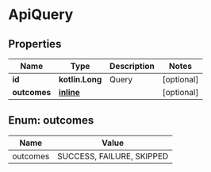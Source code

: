 
# ApiQuery

## Properties
Name | Type | Description | Notes
------------ | ------------- | ------------- | -------------
**id** | **kotlin.Long** | Query |  [optional]
**outcomes** | [**inline**](#kotlin.collections.List&lt;Outcomes&gt;) |  |  [optional]


<a id="kotlin.collections.List<Outcomes>"></a>
## Enum: outcomes
Name | Value
---- | -----
outcomes | SUCCESS, FAILURE, SKIPPED



